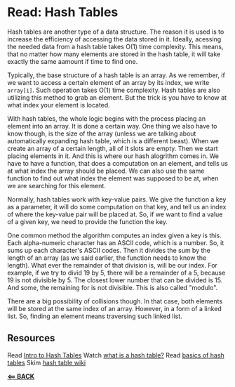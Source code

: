 # Read: Hash Tables

Hash tables are another type of a data structure. The reason it is used is to increase the efficiency of accessing the data stored in it.
Ideally, acessing the needed data from a hash table takes O(1) time complexity. This means, that no matter how many elements are stored in the hash table, it will take exactly the same aamount if time to find one.

Typically, the base structure of a hash table is an array. As we remember, if we want to access a certain element of an array by its index, we write `array[i]`. Such operation takes O(1) time complexity. Hash tables are also utilizing this method to grab an element. But the trick is you have to know at what index your element is located. 

With hash tables, the whole logic begins with the process placing an element into an array. It is done a certain way. One thing we also have to know though, is the size of the array (unless we are talking about automatically expanding hash table, which is a different beast). When we create an array of a certain length, all of it slots
are empty. Then we start placing elements in it. And this is where our hash alogrithm comes in. We have to have a function, that does a computation on an element, and tells us at what index the array should be placed. We can also use the same function to find out what index the element was supposed to be at, when we are searching for this element.

Normally, hash tables work with key-value pairs. We give the function a key as a parameter, it will do some computation on that key, and tell us an index of where the key-value pair will be placed at. So, if we want to find a value of a given key, we need to provide the function the key.

One common method the algorithm computes an index given a key is this. Each alpha-numeric character has an ASCII code, which is a number. So, it sums up each character's ASCII codes. Then it divides the sum by the length of an array (as we said earlier, the function needs to know the length). What ever the remainder of that division is, will be our index. For example, if we try to divid 19 by 5, there will be a remainder of a 5, because 19 is not divisible by 5. The closest lower number that can be divided is 15. And some, the remaining for is not divisible. This is also called "modulo".

There are a big possibility of collisions though. In that case, both elements will be stored at the same index of an array. However, in a form of a linked list. So, finding an element means traversing such linked list.

## Resources

Read [Intro to Hash Tables](https://codefellows.github.io/common_curriculum/data_structures_and_algorithms/Code_401/class-30/resources/Hashtables.html)
Watch [what is a hash table?](https://www.youtube.com/watch?v=MfhjkfocRR0)
Read [basics of hash tables](https://www.hackerearth.com/practice/data-structures/hash-tables/basics-of-hash-tables/tutorial/)
Skim [hash table wiki](https://en.wikipedia.org/wiki/Hash_table)

[**<== BACK**](401-toc.md)